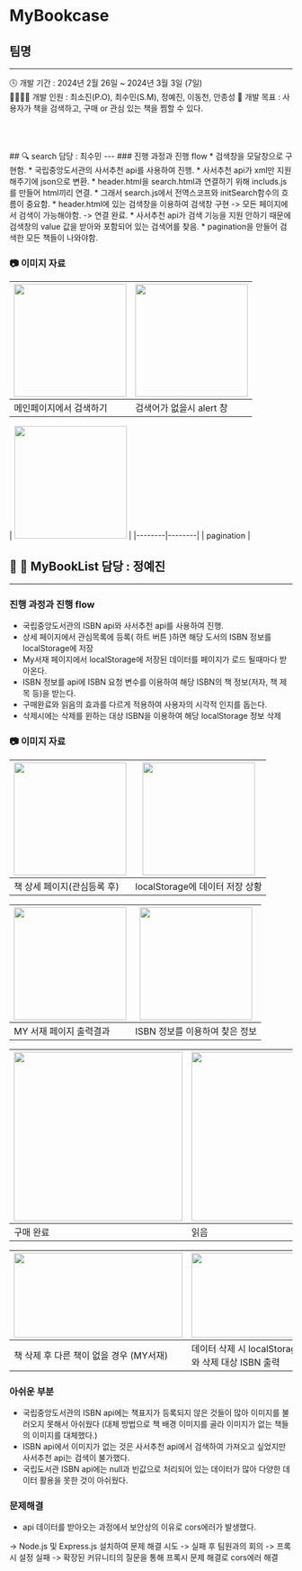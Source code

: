 # MyBookcase
## 팀명
---
🕓 개발 기간 : 2024년 2월 26일 ~ 2024년 3월 3일 (7일)  
👨‍👩‍👧‍👦 개발 인원 : 최소진(P.O), 최수민(S.M), 정예진, 이동천, 안종성
📖 개발 목표 : 사용자가 책을 검색하고, 구매 or 관심 있는 책을 찜할 수 있다. 

<br>
<br>
<br>
## 🔍 search 담당 : 최수민
---
### 진행 과정과 진행 flow
* 검색창을 모달창으로 구현함.
* 국립중앙도서관의 사서추천 api를 사용하여 진행.
* 사서추천 api가 xml만 지원 해주기에 json으로 변환.
* header.html을 search.html과 연결하기 위해 includs.js를 만들어 html끼리 연결.
* 그래서 search.js에서 전역스코프와 initSearch함수의 흐름이 중요함.
* header.html에 있는 검색창을 이용하여 검색창 구현 -> 모든 페이지에서 검색이 가능해야함. -> 연결 완료.
* 사서추천 api가 검색 기능을 지원 안하기 때문에 검색창의 value 값을 받아와 포함되어 있는 검색어를 찾음.
* pagination을 만들어 검색한 모든 책들이 나와야함.

### 📷 이미지 자료 
| <img src="https://github.com/nimxxs/MyBookcase/assets/132239456/e8427132-38c7-449f-9678-84d97ed86c33" height="200"> | <img src="https://github.com/nimxxs/MyBookcase/assets/132239456/b8041f46-2aa9-4aae-bf11-994953e963de" height="200"> |
|--------|--------|
| 메인페이지에서 검색하기 | 검색어가 없을시 alert 창 |

| <img src="https://github.com/nimxxs/MyBookcase/assets/132239456/df8910c1-1f5d-4425-ab7d-a4c1ac0bfe14" height="200"> |
|--------|--------|
| pagination |

## 📖 🧾 MyBookList 담당 : 정예진
---

### 진행 과정과 진행 flow
* 국립중앙도서관의 ISBN api와 사서추천 api를 사용하여 진행.
* 상세 페이지에서 관심목록에 등록( 하트 버튼 )하면 해당 도서의 ISBN 정보를 localStorage에 저장
* My서재 페이지에서 localStorage에 저장된 데이터를 페이지가 로드 될때마다 받아온다.
* ISBN 정보를 api에 ISBN 요청 변수를 이용하여 해당 ISBN의 책 정보(저자, 책 제목 등)을 받는다.
* 구매완료와 읽음의 효과를 다르게 적용하여 사용자의 시각적 인지를 돕는다.
* 삭제시에는 삭제를 윈하는 대상 ISBN을 이용하여 해당 localStorage 정보 삭제

### 📷 이미지 자료 
| <img src="https://github.com/nimxxs/MyBookcase/assets/112992178/a20effcb-70bf-4f3c-98b6-3c16449f69c4" height="200"> | <img src="https://github.com/nimxxs/MyBookcase/assets/112992178/da410dbe-a5d0-4ffc-b359-e0628c353ce8" height="200">|
|--------|--------|
| 책 상세 페이지(관심등록 후) | localStorage에 데이터 저장 상황|

| <img src="https://github.com/nimxxs/MyBookcase/assets/112992178/1a828473-a784-4d21-91ab-5b1d8966cca4" height="200"> | <img src = "https://github.com/nimxxs/MyBookcase/assets/112992178/e2e6c67d-51b4-4a0e-9fe0-7108f605b5a6" height="200">|
|--------|--------|
| MY 서재 페이지 출력결과 | ISBN 정보를 이용하여 찾은 정보|

| <img src="https://github.com/nimxxs/MyBookcase/assets/112992178/b73acc43-79be-4e16-afe8-746b61a6fcf2" width="300"> | <img src = "https://github.com/nimxxs/MyBookcase/assets/112992178/fe0cfb65-5acd-4427-84a3-5e9589f33b0d" width="300"> | <img src = "https://github.com/nimxxs/MyBookcase/assets/112992178/e81edc99-7830-4321-b3db-419823c472c1" width="300">|
|--------|--------|--------|
| 구매 완료 |읽음|구매완료 및 읽음|

| <img src="https://github.com/nimxxs/MyBookcase/assets/112992178/abf8cf38-4bac-4b60-a67f-c13d58b52ab0" height="150" width="300"> | <img src = "https://github.com/nimxxs/MyBookcase/assets/112992178/0df88f01-3a94-4a93-b2ac-457cda3657e1" height="150" width="300">|
|--------|--------|
| 책 삭제 후 다른 책이 없을 경우 (MY서재) | 데이터 삭제 시 localStorage updateData와 삭제 대상 ISBN 출력|

### 아쉬운 부분
* 국립중앙도서관의 ISBN api에는 책표지가 등록되지 않은 것들이 많아 이미지를 불러오지 못해서 아쉬웠다
(대체 방법으로 책 배경 이미지를 골라 이미지가 없는 책들의 이미지를 대체했다.)
* ISBN api에서 이미지가 없는 것은 사서추천 api에서 검색하여 가져오고 싶었지만 사서추천 api는 검색이 불가했다.
* 국립도서관 ISBN api에는 null과 빈값으로 처리되어 있는 데이터가 많아 다양한 데이터 활용을 못한 것이 아쉬웠다.

### 문제해결
* api 데이터를 받아오는 과정에서 보안상의 이유로 cors에러가 발생했다.

-> Node.js 및 Express.js 설치하여 문제 해결 시도 -> 실패 후 팀원과의 회의
-> 프록시 설정 실패 -> 확장된 커뮤니티의 질문을 통해 프록시 문제 해결로 cors에러 해결  




